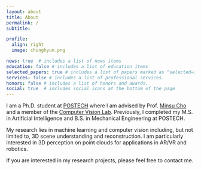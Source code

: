 ```yaml
---
layout: about
title: About
permalink: /
subtitle:

profile:
  align: right
  image: chunghyun.png

news: true  # includes a list of news items
education: false # includes a list of education items
selected_papers: true # includes a list of papers marked as "selected={true}"
services: false # includes a list of professional services.
honors: false # includes a list of honors and awards.
social: true  # includes social icons at the bottom of the page
---
```


I am a Ph.D. student at [POSTECH](https://postech.ac.kr/eng/) where I am advised by Prof. [Minsu Cho](http://cvlab.postech.ac.kr/~mcho/) and a member of the [Computer Vision Lab](http://cvlab.postech.ac.kr/lab/). Previously, I completed my M.S. in Artificial Intelligence and B.S. in Mechanical Engineering at POSTECH.

My research lies in machine learning and computer vision including, but not limited to, 3D scene understanding and reconstruction. I am particularly interested in 3D perception on point clouds for applications in AR/VR and robotics.

If you are interested in my research projects, please feel free to contact me.
